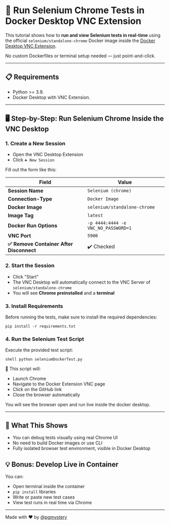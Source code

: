# 🧪 Run Selenium Chrome Tests in Docker Desktop VNC Extension

This tutorial shows how to **run and view Selenium tests in real-time** using the official `selenium/standalone-chrome` Docker image inside the [Docker Desktop VNC Extension](https://github.com/pgmystery/docker-extension-vnc).

No custom Dockerfiles or terminal setup needed — just point-and-click.

---

## 📋 Requirements

- Python >= 3.9.
- Docker Desktop with VNC Extension.

---

## 🖥️ Step-by-Step: Run Selenium Chrome Inside the VNC Desktop

### 1. Create a New Session

- Open the VNC Desktop Extension
- Click `➕ New Session`

Fill out the form like this:

| Field                                   | Value                               |
|-----------------------------------------|-------------------------------------|
| **Session Name**                        | `Selenium (chrome)`                 |
| **Connection-Type**                     | `Docker Image`                      |
| **Docker Image**                        | `selenium/standalone-chrome`        |
| **Image Tag**                           | `latest`                            |
| **Docker Run Options**                  | `-p 4444:4444 -e VNC_NO_PASSWORD=1` |
| **VNC Port**                            | `5900`                              |
| **✅ Remove Container After Disconnect** | ✔️ Checked                          |


### 2. Start the Session

- Click "Start"
- The VNC Desktop will automatically connect to the VNC Server of `selenium/standalone-chrome`
- You will see **Chrome preinstalled** and a **terminal**

### 3. Install Requirements

Before running the tests, make sure to install the required dependencies:

```shell
pip install -r requirements.txt
```

### 4. Run the Selenium Test Script

Execute the provided test script:

```shell
shell python seleniumDockerTest.py
```

🧠 This script will:

- Launch Chrome
- Navigate to the Docker Extension VNC page
- Click on the GitHub link
- Close the browser automatically

You will see the browser open and run live inside the docker desktop.

---

## 🚀 What This Shows

- You can debug tests visually using real Chrome UI
- No need to build Docker images or use CLI
- Fully isolated browser test environment, visible in Docker Desktop

## 💡 Bonus: Develop Live in Container

You can:
- Open terminal inside the container
- `pip install` libraries
- Write or paste new test cases
- View test runs in real time via Chrome


---

Made with ❤️ by [@pgmystery](https://github.com/pgmystery)

